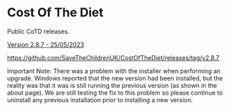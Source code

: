 # Cost Of The Diet

Public CoTD releases.

[Version 2.8.7 - 25/05/2023](https://github.com/SaveTheChildrenUK/CostOfTheDiet/releases/download/v2.8.7/Cost-of-The-Diet-Setup-2.8.7.exe)

https://github.com/SaveTheChildrenUK/CostOfTheDiet/releases/tag/v2.8.7

Important Note: 
There was a problem with the installer when performing an upgrade. Windows reported that the new version had been installed, but the reality was that it was is still running the previous version (as shown in the about page). We are still testing the fix to this problem so please continue to uninstall any previous installation prior to installing a new version.
